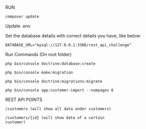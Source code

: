 RUN

<code>composer update</code>

Update .env

Set the database details with correct details you have, like below:

<code>DATABASE_URL="mysql://127.0.0.1:3306/rest_api_challenge"</code>

Run Commands (On root folder)

<code>php bin/console doctrine:database:create</code>

<code>php bin/console make:migration</code>

<code>php bin/console doctrine:migrations:migrate</code>

<code>php bin/console app:customer-import --numpages 6</code>


REST API POINTS

<code>/customers (will show all data under customers)</code>

<code>/customers/{id} (will show data of a certain customer)</code>
